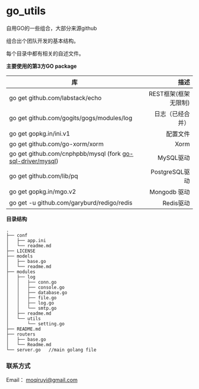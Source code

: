 # go_utils
自用GO的一些组合，大部分来源github

组合出个团队开发的基本结构。

每个目录中都有相关的自述文件。

**主要使用的第3方GO package**

|    库    |   描述   |
| ----------| --------------: |
| go get github.com/labstack/echo|REST框架(框架无限制)|
| go get github.com/gogits/gogs/modules/log|日志（已经合并）|
| go get gopkg.in/ini.v1| 配置文件|
| go get github.com/go-xorm/xorm| Xorm|
| go get github.com/cnphpbb/mysql (fork [go-sql-driver/mysql](https://github.com/go-sql-driver/mysql))|MySQL驱动|
| go get github.com/lib/pq|PostgreSQL驱动|
| go get gopkg.in/mgo.v2| Mongodb 驱动    |
| go get -u github.com/garyburd/redigo/redis|Redis驱动|

**目录结构**

	.
	├── conf	
	│   ├── app.ini
	│   └── readme.md
	├── LICENSE
	├── models
	│   ├── base.go
	│   └── readme.md
	├── modules
	│   ├── log
	│   │   ├── conn.go
	│   │   ├── console.go
	│   │   ├── database.go
	│   │   ├── file.go
	│   │   ├── log.go
	│   │   └── smtp.go
	│   ├── readme.md
	│   └── utils
	│       └── setting.go
	├── README.md
	├── routers
	│   ├── base.go
	│   └── Readme.md
	└── server.go	//main golang file

### 联系方式
Email： moqiruyi@gmail.com